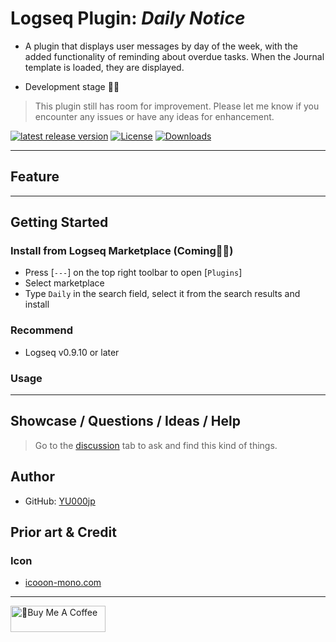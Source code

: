 # Logseq Plugin: *Daily Notice*

- A plugin that displays user messages by day of the week, with the added functionality of reminding about overdue tasks. When the Journal template is loaded, they are displayed.

- Development stage 👷🚧

> This plugin still has room for improvement. Please let me know if you encounter any issues or have any ideas for enhancement.

[![latest release version](https://img.shields.io/github/v/release/YU000jp/logseq-plugin-daily-notice)](https://github.com/YU000jp/logseq-plugin-daily-notice/releases)
[![License](https://img.shields.io/github/license/YU000jp/logseq-plugin-daily-notice?color=blue)](https://github.com/YU000jp/logseq-plugin-daily-notice/LICENSE)
[![Downloads](https://img.shields.io/github/downloads/YU000jp/logseq-plugin-daily-notice/total.svg)](https://github.com/YU000jp/logseq-plugin-daily-notice/releases)
<!-- Published 2023 -->

---

## Feature

---

## Getting Started

### Install from Logseq Marketplace (Coming👷🚧)

- Press [`---`] on the top right toolbar to open [`Plugins`]
- Select marketplace
- Type `Daily` in the search field, select it from the search results and install

### Recommend

- Logseq v0.9.10 or later

### Usage

---

## Showcase / Questions / Ideas / Help

> Go to the [discussion](https://github.com/YU000jp/logseq-plugin-daily-notice/discussions) tab to ask and find this kind of things.

## Author

- GitHub: [YU000jp](https://github.com/YU000jp)

## Prior art & Credit

### Icon

- [icooon-mono.com](https://icooon-mono.com/11304-%e3%82%a2%e3%83%b3%e3%82%b1%e3%83%bc%e3%83%88%e7%94%a8%e7%b4%99%e3%81%ae%e3%82%a2%e3%82%a4%e3%82%b3%e3%83%b3%e7%b4%a0%e6%9d%90/)

---

<a href="https://www.buymeacoffee.com/yu000japan" target="_blank"><img src="https://cdn.buymeacoffee.com/buttons/v2/default-violet.png" alt="🍌Buy Me A Coffee" style="height: 42px;width: 152px" ></a>
